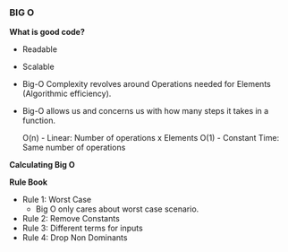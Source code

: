 ### BIG O ###

**What is good code?**

 - Readable
 - Scalable

 - Big-O Complexity revolves around Operations needed for Elements (Algorithmic efficiency).

 - Big-O allows us and concerns us with how many steps it takes in a function.

    O(n) - Linear: Number of operations x Elements
    O(1) - Constant Time: Same number of operations

**Calculating Big O**

**Rule Book**

- Rule 1: Worst Case
    - Big O only cares about worst case scenario.
- Rule 2: Remove Constants
- Rule 3: Different terms for inputs
- Rule 4: Drop Non Dominants



